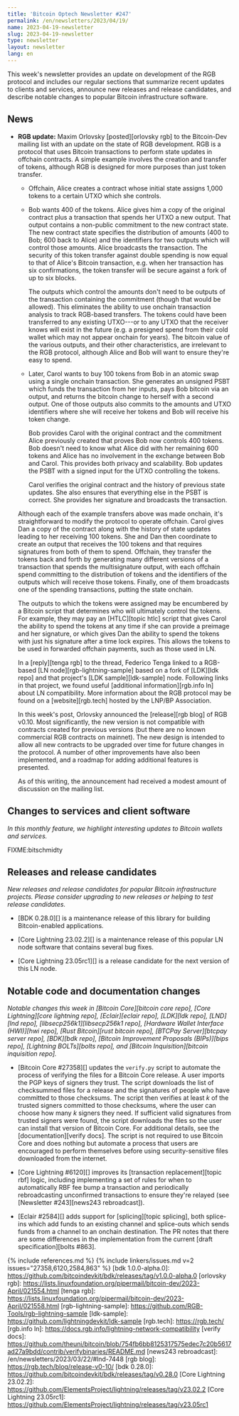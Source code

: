 ```yaml
---
title: 'Bitcoin Optech Newsletter #247'
permalink: /en/newsletters/2023/04/19/
name: 2023-04-19-newsletter
slug: 2023-04-19-newsletter
type: newsletter
layout: newsletter
lang: en
---
```

This week's newsletter provides an update on development of the RGB
protocol and includes our regular sections that summarize recent updates
to clients and services, announce new releases and release candidates,
and describe notable changes to popular Bitcoin infrastructure software.

## News

- **RGB update:** Maxim Orlovsky [posted][orlovsky rgb] to the
  Bitcoin-Dev mailing list with an update on the state of RGB
  development.  RGB is a protocol that uses Bitcoin transactions to
  perform state updates in offchain contracts.  A simple example
  involves the creation and transfer of tokens, although RGB is designed
  for more purposes than just token transfer.

  - Offchain, Alice creates a contract whose initial state assigns 1,000
    tokens to a certain UTXO which she controls.

  - Bob wants 400 of the tokens.  Alice gives him a copy of the original
    contract plus a transaction that spends her UTXO a new output.
    That output contains a non-public commitment to the new contract
    state.  The new contract state specifies the distribution of amounts
    (400 to Bob; 600 back to Alice) and the identifiers for two outputs
    which will control those amounts.  Alice broadcasts the transaction.
    The security of this token transfer against double spending is now
    equal to that of Alice's Bitcoin transaction, e.g.
    when her transaction has six confirmations, the token transfer will
    be secure against a fork of up to six blocks.

      The outputs which control the amounts don't need to be outputs of
      the transaction containing the commitment (though that would be
      allowed).  This eliminates the ability to use onchain transaction
      analysis to track RGB-based transfers.  The tokens could have been
      transferred to any existing UTXO---or to any UTXO that the
      receiver knows will exist in the future (e.g. a presigned spend
      from their cold wallet which may not appear onchain for years).
      The bitcoin value of the various outputs, and their other
      characteristics, are irrelevant to the RGB protocol, although
      Alice and Bob will want to ensure they're easy to spend.

  - Later, Carol wants to buy 100 tokens from Bob in an atomic swap
    using a single onchain transaction.  She generates an unsigned PSBT
    which funds the transaction
    from her inputs, pays Bob bitcoin via an output, and returns the bitcoin
    change to herself with a second output.  One of those outputs also
    commits to the amounts and UTXO identifiers where she will receive
    her tokens and Bob will receive his token change.

      Bob provides Carol with the original contract and the commitment
      Alice previously created that proves Bob now controls 400 tokens.
      Bob doesn't need to know what Alice did with her remaining 600 tokens
      and Alice has no involvement in the exchange between Bob and
      Carol.  This provides both privacy and scalability.  Bob updates
      the PSBT with a signed input for the UTXO controlling the tokens.

      Carol verifies the original contract and the history of previous
      state updates.  She also ensures that everything else in the PSBT
      is correct.  She provides her signature and broadcasts the
      transaction.

  Although each of the example transfers above was made onchain, it's
  straightforward to modify the protocol to operate offchain.  Carol
  gives Dan a copy of the contract along with the history of state
  updates leading to her receiving 100 tokens.  She and Dan then
  coordinate to create an output that receives the 100 tokens and that
  requires signatures from both of them to spend.  Offchain, they
  transfer the tokens back and forth by generating many different
  versions of a transaction that spends the multisignature output, with
  each offchain spend committing to the distribution of tokens and the
  identifiers of the outputs which will receive those tokens.  Finally,
  one of them broadcasts one of the spending transactions, putting the state
  onchain.

  The outputs to which the tokens were assigned may be encumbered by a
  Bitcoin script that determines who will ultimately control the tokens.
  For example, they may pay an [HTLC][topic htlc] script that gives
  Carol the ability to spend the tokens at any time if she can provide a
  preimage and her signature, or which gives Dan the ability to spend
  the tokens with just his signature after a time lock expires.  This
  allows the tokens to be used in forwarded offchain payments, such as
  those used in LN.

  In a [reply][tenga rgb] to the thread, Federico Tenga linked to a
  RGB-based [LN node][rgb-lightning-sample] based on a fork of [LDK][ldk
  repo] and that project's [LDK sample][ldk-sample] node.  Following
  links in that project, we found useful [additional
  information][rgb.info ln] about LN compatibility.  More information
  about the RGB protocol may be found on a [website][rgb.tech] hosted by
  the LNP/BP Association.

  In this week's post, Orlovsky announced the [release][rgb blog] of RGB v0.10.
  Most significantly, the new version is not compatible with contracts
  created for previous versions (but there are no known commercial RGB
  contracts on mainnet).  The new design is intended to allow all new
  contracts to be upgraded over time for future changes in the protocol.
  A number of other improvements have also been implemented, and a
  roadmap for adding additional features is presented.

  As of this writing, the announcement had received a modest amount of
  discussion on the mailing list.

## Changes to services and client software

*In this monthly feature, we highlight interesting updates to Bitcoin
wallets and services.*

FIXME:bitschmidty

## Releases and release candidates

*New releases and release candidates for popular Bitcoin infrastructure
projects.  Please consider upgrading to new releases or helping to test
release candidates.*

- [BDK 0.28.0][] is a maintenance release of this library for building
  Bitcoin-enabled applications.

- [Core Lightning 23.02.2][] is a maintenance release of this popular LN
  node software that contains several bug fixes.

- [Core Lightning 23.05rc1][] is a release candidate for the next
  version of this LN node.

## Notable code and documentation changes

*Notable changes this week in [Bitcoin Core][bitcoin core repo], [Core
Lightning][core lightning repo], [Eclair][eclair repo], [LDK][ldk repo],
[LND][lnd repo], [libsecp256k1][libsecp256k1 repo], [Hardware Wallet
Interface (HWI)][hwi repo], [Rust Bitcoin][rust bitcoin repo], [BTCPay
Server][btcpay server repo], [BDK][bdk repo], [Bitcoin Improvement
Proposals (BIPs)][bips repo], [Lightning BOLTs][bolts repo], and
[Bitcoin Inquisition][bitcoin inquisition repo].*

- [Bitcoin Core #27358][] updates the `verify.py` script to automate the
  process of verifying the files for a Bitcoin Core release.  A user
  imports the PGP keys of signers they trust.  The script downloads the
  list of checksummed files for a release and the signatures of people
  who have committed to those checksums.  The script then verifies at
  least *k* of the trusted signers committed to those checksums, where
  the user can choose how many *k* signers they need.  If sufficient
  valid signatures from trusted signers were found, the script downloads
  the files so the user can install that version of Bitcoin Core.  For
  additional details, see the [documentation][verify docs].  The script
  is not required to use Bitcoin Core and does nothing but automate a
  process that users are encouraged to perform themselves before using
  security-sensitive files downloaded from the internet.

- [Core Lightning #6120][] improves its [transaction replacement][topic
  rbf] logic, including implementing a set of rules for when to
  automatically RBF fee bump a transaction and periodically
  rebroadcasting unconfirmed transactions to ensure they're relayed (see
  [Newsletter #243][news243 rebroadcast]).

- [Eclair #2584][] adds support for [splicing][topic splicing], both
  splice-ins which add funds to an existing channel and splice-outs
  which sends funds from a channel to an onchain destination.  The PR
  notes that there are some differences in the implementation from the
  current [draft specification][bolts #863].

{% include references.md %}
{% include linkers/issues.md v=2 issues="27358,6120,2584,863" %}
[bdk 1.0.0-alpha.0]: https://github.com/bitcoindevkit/bdk/releases/tag/v1.0.0-alpha.0
[orlovsky rgb]: https://lists.linuxfoundation.org/pipermail/bitcoin-dev/2023-April/021554.html
[tenga rgb]: https://lists.linuxfoundation.org/pipermail/bitcoin-dev/2023-April/021558.html
[rgb-lightning-sample]: https://github.com/RGB-Tools/rgb-lightning-sample
[ldk-sample]: https://github.com/lightningdevkit/ldk-sample
[rgb.tech]: https://rgb.tech/
[rgb.info ln]: https://docs.rgb.info/lightning-network-compatibility
[verify docs]: https://github.com/theuni/bitcoin/blob/754fb6bb8125317575edec7c20b5617ad27a9bdd/contrib/verifybinaries/README.md
[news243 rebroadcast]: /en/newsletters/2023/03/22/#lnd-7448
[rgb blog]: https://rgb.tech/blog/release-v0-10/
[bdk 0.28.0]: https://github.com/bitcoindevkit/bdk/releases/tag/v0.28.0
[Core Lightning 23.02.2]: https://github.com/ElementsProject/lightning/releases/tag/v23.02.2
[Core Lightning 23.05rc1]: https://github.com/ElementsProject/lightning/releases/tag/v23.05rc1
